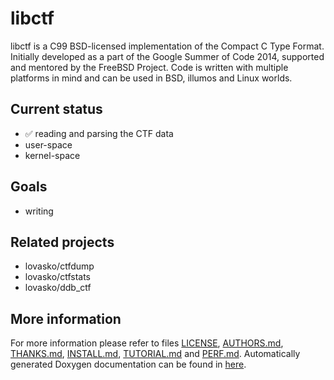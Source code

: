 libctf
======

libctf is a C99 BSD-licensed implementation of the Compact C Type Format.
Initially developed as a part of the Google Summer of Code 2014, supported and
mentored by the FreeBSD Project. Code is written with multiple platforms in
mind and can be used in BSD, illumos and Linux worlds.

Current status
--------------
 * :white_check_mark: reading and parsing the CTF data
 * user-space
 * kernel-space

Goals
-----
 * writing

Related projects
----------------
 * lovasko/ctfdump
 * lovasko/ctfstats
 * lovasko/ddb_ctf


More information
----------------
For more information please refer to files [LICENSE](LICENSE),
[AUTHORS.md](AUTHORS.md), [THANKS.md](THANKS.md), [INSTALL.md](INSTALL.md), 
[TUTORIAL.md](TUTORIAL.md) and [PERF.md](PERF.md).
Automatically generated Doxygen documentation can be found in
[here](doc/doxygen).

